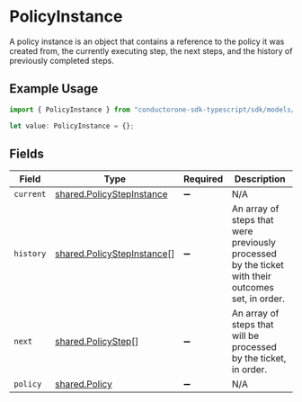 # PolicyInstance

A policy instance is an object that contains a reference to the policy it was created from, the currently executing step, the next steps, and the history of previously completed steps.

## Example Usage

```typescript
import { PolicyInstance } from "conductorone-sdk-typescript/sdk/models/shared";

let value: PolicyInstance = {};
```

## Fields

| Field                                                                                             | Type                                                                                              | Required                                                                                          | Description                                                                                       |
| ------------------------------------------------------------------------------------------------- | ------------------------------------------------------------------------------------------------- | ------------------------------------------------------------------------------------------------- | ------------------------------------------------------------------------------------------------- |
| `current`                                                                                         | [shared.PolicyStepInstance](../../../sdk/models/shared/policystepinstance.md)                     | :heavy_minus_sign:                                                                                | N/A                                                                                               |
| `history`                                                                                         | [shared.PolicyStepInstance](../../../sdk/models/shared/policystepinstance.md)[]                   | :heavy_minus_sign:                                                                                | An array of steps that were previously processed by the ticket with their outcomes set, in order. |
| `next`                                                                                            | [shared.PolicyStep](../../../sdk/models/shared/policystep.md)[]                                   | :heavy_minus_sign:                                                                                | An array of steps that will be processed by the ticket, in order.                                 |
| `policy`                                                                                          | [shared.Policy](../../../sdk/models/shared/policy.md)                                             | :heavy_minus_sign:                                                                                | N/A                                                                                               |